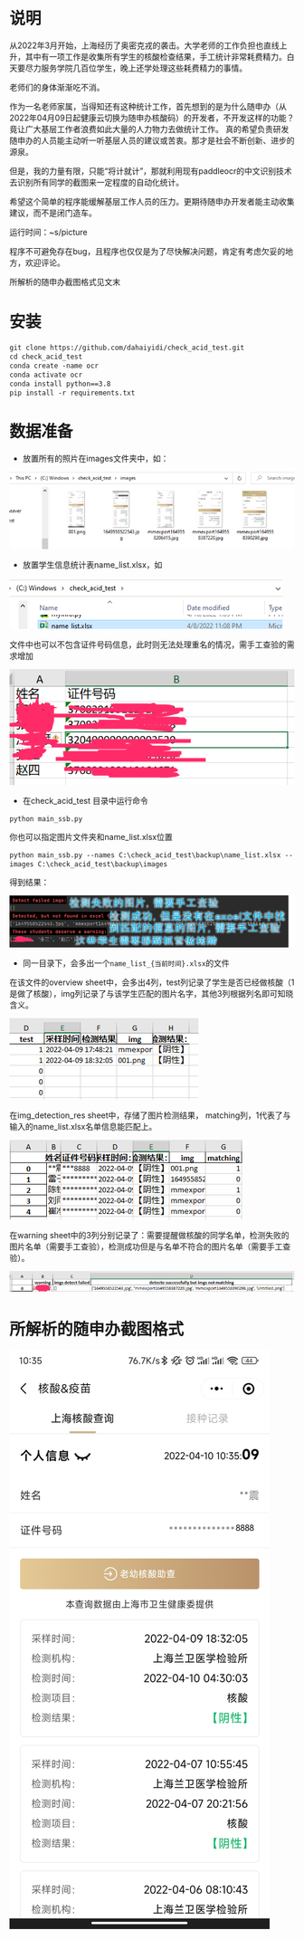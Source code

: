
# 说明

从2022年3月开始，上海经历了奥密克戎的袭击。大学老师的工作负担也直线上升，其中有一项工作是收集所有学生的核酸检查结果，手工统计非常耗费精力。白天要尽力服务学院几百位学生，晚上还学处理这些耗费精力的事情。

老师们的身体渐渐吃不消。

作为一名老师家属，当得知还有这种统计工作，首先想到的是为什么随申办（从2022年04月09日起健康云切换为随申办核酸码）的开发者，不开发这样的功能？竟让广大基层工作者浪费如此大量的人力物力去做统计工作。 真的希望负责研发随申办的人员能主动听一听基层人员的建议或苦衷。那才是社会不断创新、进步的源泉。

但是，我的力量有限，只能“将计就计”，那就利用现有paddleocr的中文识别技术去识别所有同学的截图来一定程度的自动化统计。

希望这个简单的程序能缓解基层工作人员的压力。更期待随申办开发者能主动收集建议，而不是闭门造车。

运行时间：~s/picture

程序不可避免存在bug，且程序也仅仅是为了尽快解决问题，肯定有考虑欠妥的地方，欢迎评论。

所解析的随申办截图格式见文末

# 安装
```
git clone https://github.com/dahaiyidi/check_acid_test.git
cd check_acid_test
conda create -name ocr
conda activate ocr
conda install python==3.8
pip install -r requirements.txt
```

# 数据准备

* 放置所有的照片在images文件夹中，如：

![img.png](utils/img1.png)

* 放置学生信息统计表name_list.xlsx，如

![img.png](utils/img7.png)

文件中也可以不包含证件号码信息，此时则无法处理重名的情况，需手工查验的需求增加

![img.png](utils/img2.png)

* 在check_acid_test 目录中运行命令

```
python main_ssb.py
```
你也可以指定图片文件夹和name_list.xlsx位置

```
python main_ssb.py --names C:\check_acid_test\backup\name_list.xlsx --images C:\check_acid_test\backup\images
```

得到结果：

![img.png](utils/img3.png)

* 同一目录下，会多出一个```name_list_{当前时间}.xlsx```的文件

在该文件的overview sheet中，会多出4列，test列记录了学生是否已经做核酸（1是做了核酸），img列记录了与该学生匹配的图片名字，其他3列根据列名即可知晓含义。

![img.png](utils/img4.png)

在img_detection_res sheet中，存储了图片检测结果， matching列，1代表了与输入的name_list.xlsx名单信息能匹配上。

![img.png](utils/img5.png)

在warning sheet中的3列分别记录了：需要提醒做核酸的同学名单，检测失败的图片名单（需要手工查验），检测成功但是与名单不符合的图片名单（需要手工查验）。

![img.png](utils/img6.png)

# 所解析的随申办截图格式

![img.png](utils/img8.png)